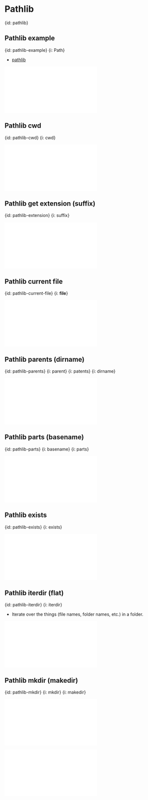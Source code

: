 # Pathlib
{id: pathlib}

## Pathlib example
{id: pathlib-example}
{i: Path}

* [pathlib](https://docs.python.org/library/pathlib.html)

![](examples/pathlib/path_lib.py)

## Pathlib cwd
{id: pathlib-cwd}
{i: cwd}

![](examples/pathlib/path_lib_cwd.py)


## Pathlib get extension (suffix)
{id: pathlib-extension}
{i: suffix}

![](examples/pathlib/path_lib_extension.py)


## Pathlib current file
{id: pathlib-current-file}
{i: __file__}

![](examples/pathlib/path_lib_current_file.py)

## Pathlib parents (dirname)
{id: pathlib-parents}
{i: parent}
{i: patents}
{i: dirname}

![](examples/pathlib/path_lib_parents.py)

## Pathlib parts (basename)
{id: pathlib-parts}
{i: basename}
{i: parts}

![](examples/pathlib/path_lib_basename.py)

## Pathlib exists
{id: pathlib-exists}
{i: exists}

![](examples/pathlib/path_lib_exists.py)

## Pathlib iterdir (flat)
{id: pathlib-iterdir}
{i: iterdir}

* Iterate over the things (file names, folder names, etc.) in a folder.

![](examples/pathlib/path_lib_iterdir.py)


## Pathlib mkdir (makedir)
{id: pathlib-mkdir}
{i: mkdir}
{i: makedir}

![](examples/pathlib/path_lib_mkdir.py)


![](examples/pathlib/path_lib_joinpath.py)
